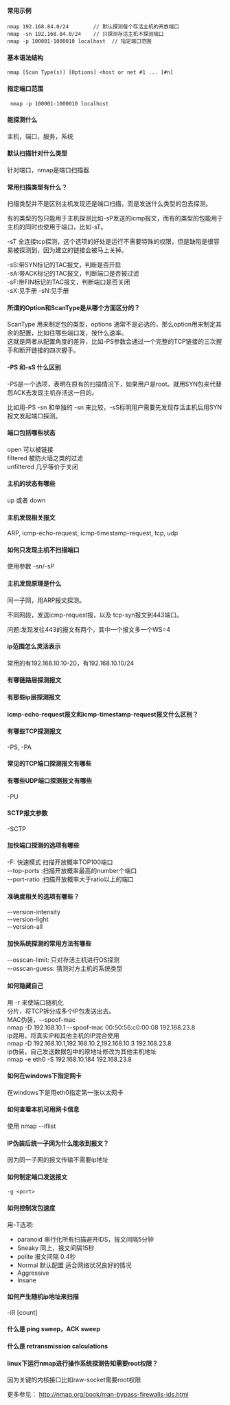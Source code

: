 #### 常用示例
  
    nmap 192.168.84.0/24        // 默认探测每个存活主机的开放端口
    nmap -sn 192.168.84.0/24    // 只探测存活主机不探测端口
    nmap -p 100001-1000010 localhost  // 指定端口范围

#### 基本语法结构

    nmap [Scan Type(s)] [Options] <host or net #1 ... [#n]

#### 指定端口范围

     nmap -p 100001-1000010 localhost  

#### 能探测什么

主机，端口，服务，系统  

####  默认扫描针对什么类型

针对端口，nmap是端口扫描器 


####  常用扫描类型有什么？

扫描类型并不是区别主机发现还是端口扫描，而是发送什么类型的包去探测。

有的类型的包只能用于主机探测比如-sP发送的icmp报文，而有的类型的包能用于主机的同时也使用于端口，比如-sT。

-sT 全连接tcp探测，这个选项的好处是运行不需要特殊的权限，但是缺陷是很容易被探测到，因为建立的链接会被马上关掉。

-sS:带SYN标记的TAC报文，判断是否开启  
-sA:带ACK标记的TAC报文，判断端口是否被过滤  
-sF:带FIN标记的TAC报文，判断端口是否关闭  
-sX:见手册
-sN:见手册

####  所谓的Option和ScanType是从哪个方面区分的？

ScanType 用来制定包的类型，options 通常不是必选的，那么option用来制定其余的配置，比如往哪些端口发，按什么速率。  
这就是两者从配置角度的差异，比如-PS参数会通过一个完整的TCP链接的三次握手和断开链接的四次握手。  

####  -PS 和-sS 什么区别
-PS是一个选项，表明在原有的扫描情况下，如果用户是root。就用SYN包来代替怨ACK去发现主机存活这一目的。

比如用-PS -sn 和单独的 -sn 来比较，-sS标明用户需要先发现存活主机后用SYN报文发起端口探测。

####  端口包括哪些状态

open 可以被链接  
filtered 被防火墙之类的过滤  
unfiltered 几乎等价于关闭  

####  主机的状态有哪些

up 或者 down  

####  主机发现相关报文

ARP, icmp-echo-request, icmp-timestamp-request, tcp, udp

####  如何只发现主机不扫描端口

使用参数 -sn/-sP

####  主机发现原理是什么

同一子网，用ARP报文探测。

不同网段，发送icmp-request报，以及 tcp-syn报文到443端口。

问题:发现发往443的报文有两个，其中一个报文多一个WS=4  

####  ip范围怎么灵活表示

常用的有192.168.10.10-20，有192.168.10.10/24

####  有哪链路层探测报文
####  有那些ip层探测报文
####  icmp-echo-request报文和icmp-timestamp-request报文什么区别？


####  有哪些TCP探测报文
-PS, -PA  

####  常见的TCP端口探测报文有哪些


####  有哪些UDP端口探测报文有哪些
-PU  

####  SCTP报文参数
-SCTP  


####  加快端口探测的选项有哪些
-F: 快速模式 扫描开放概率TOP100端口  
--top-ports <number>:扫描开放概率最高的number个端口  
--port-ratio <ratio>:扫描开放概率大于ratio以上的端口  


####  准确度相关的选项有哪些？
--version-intensity <level>  
--version-light  
--version-all  


####  加快系统探测的常用方法有哪些
--osscan-limit: 只对存活主机进行OS探测  
--osscan-guess: 猜测对方主机的系统类型  


####  如何隐藏自己
用 -r 来使端口随机化  
分片，将TCP拆分成多个IP包发送出去。  
MAC伪装，--spoof-mac  
nmap -D 192.168.10.1 --spoof-mac 00:50:56:c0:00:08 192.168.23.8  
ip混用，将真实IP和其他主机的IP混合使用  
nmap -D 192.168.10.1,192.168.10.2,192.168.10.3 192.168.23.8  
ip伪装，自己发送数据包中的原地址修改为其他主机地址  
nmap -e eth0 -S 192.168.10.184 192.168.23.8  


####  如何在windows下指定网卡
在windows下是用eth0指定第一张以太网卡  


####  如何查看本机可用网卡信息
使用 nmap --iflist  


####  IP伪装后统一子网为什么能收到报文？
因为同一子网的报文传输不需要ip地址  


####  如何制定端口发送报文
    -g <port>  


####  如何控制发包速度
用-T选项:
* paranoid 串行化所有扫描避开IDS，报文间隔5分钟
* Sneaky 同上，报文间隔15秒
* polite 报文间隔 0.4秒
* Normal 默认配置 适合网络状况良好的情况
* Aggressive
* Insane 


####  如何产生随机ip地址来扫描
-iR [count]


####  什么是 ping sweep，ACK sweep
####  什么是 retransmission calculations
####  linux下运行nmap进行操作系统探测告知需要root权限？
因为关键的内核接口比如raw-socket需要root权限


更多参见：
http://nmap.org/book/man-bypass-firewalls-ids.html
